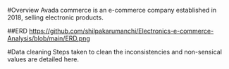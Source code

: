 #Overview
Avada commerce is an e-commerce company established in 2018, selling electronic products.

##ERD
https://github.com/shilpakarumanchi/Electronics-e-commerce-Analysis/blob/main/ERD.png

#Data cleaning
Steps taken to clean the inconsistencies and non-sensical values are detailed here.
